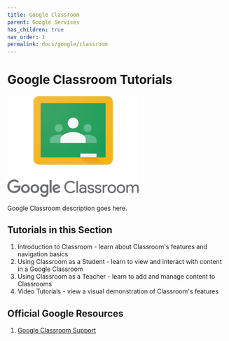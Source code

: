 ```yaml
---
title: Google Classroom
parent: Google Services
has_children: true
nav_order: 1
permalink: docs/google/classroom
---
```


# Google Classroom Tutorials

<img src="/assets/google/classroomLogo.png" style="width:300px;"/>

Google Classroom description goes here.

## Tutorials in this Section
1. Introduction to Classroom - learn about Classroom's features and navigation basics
2. Using Classroom as a Student - learn to view and interact with content in a Google Classroom
3. Using Classroom as a Teacher - learn to add and manage content to Classrooms
4. Video Tutorials - view a visual demonstration of Classroom's features

## Official Google Resources
1. <a href="https://support.google.com/edu/classroom/?hl=en#topic=6020277">Google Classroom Support</a>
